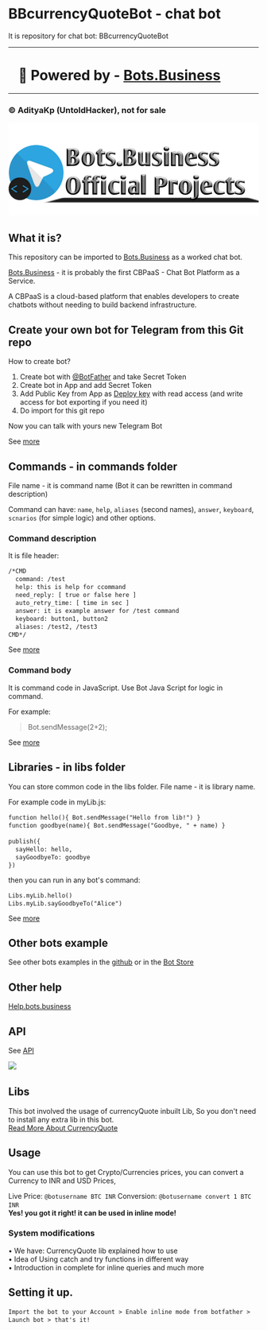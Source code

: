 # BBcurrencyQuoteBot - chat bot
It is repository for chat bot: BBcurrencyQuoteBot 
<hr>

# ⁪⁬⁮⁮           ⁪⁬⁮⁮           ⁪⁬⁮⁮     🎉 Powered by - [Bots.Business](https://Bots.Business)

<hr>

### © AdityaKp (UntoldHacker), not for sale 
<p align="left"> <img src="https://github.com/Untoldhacker-Dev/pictoQue/blob/main/20211017_175229.png" alt="untoldhacker-dev" ; size = 1/> </p>



## What it is?
This repository can be imported to [Bots.Business](https://bots.business) as a worked chat bot.

[Bots.Business](https://bots.business) - it is probably the first CBPaaS - Chat Bot Platform as a Service.

A CBPaaS is a cloud-based platform that enables developers to create chatbots without needing to build backend infrastructure.

## Create your own bot for Telegram from this Git repo

How to create bot?
1. Create bot with [@BotFather](https://telegram.me/BotFather) and take Secret Token
2. Create bot in App and add Secret Token
3. Add Public Key from App as [Deploy key](https://developer.github.com/v3/guides/managing-deploy-keys/#deploy-keys) with read access (and write access for bot exporting if you need it)
4. Do import for this git repo

Now you can talk with yours new Telegram Bot

See [more](https://help.bots.business/getting-started)

## Commands - in commands folder
File name - it is command name (Bot it can be rewritten in command description)

Command can have: `name`, `help`, `aliases` (second names), `answer`, `keyboard`, `scnarios` (for simple logic) and other options.

### Command description
It is file header:

    /*CMD
      command: /test
      help: this is help for ccommand
      need_reply: [ true or false here ]
      auto_retry_time: [ time in sec ]
      answer: it is example answer for /test command
      keyboard: button1, button2
      aliases: /test2, /test3
    CMD*/

See [more](https://help.bots.business/commands)

### Command body
It is command code in JavaScript.
Use Bot Java Script for logic in command.

For example:
> Bot.sendMessage(2+2);

See [more](https://help.bots.business/scenarios-and-bjs)


## Libraries - in libs folder
You can store common code in the libs folder. File name - it is library name.

For example code in myLib.js:

    function hello(){ Bot.sendMessage("Hello from lib!") }
    function goodbye(name){ Bot.sendMessage("Goodbye, " + name) }

    publish({
      sayHello: hello,
      sayGoodbyeTo: goodbye
    })

then you can run in any bot's command:

    Libs.myLib.hello()
    Libs.myLib.sayGoodbyeTo("Alice")

See [more](https://help.bots.business/git/library)

## Other bots example
See other bots examples in the [github](https://github.com/bots-business?utf8=✓&tab=repositories&q=&type=public&language=javascript) or in the [Bot Store](https://bots.business/)


## Other help
[Help.bots.business](https://help.bots.business)

## API
See [API](https://api.bots.business/docs#/docs/summary)


![](https://bots.business/images/web-logo.png)


## Libs 
This bot involved the usage of currencyQuote inbuilt Lib, So you don't need to install any extra lib in this bot.
<br> [Read More About CurrencyQuote](https://help.bots.business/libs/lang)

## Usage
You can use this bot to get Crypto/Currencies prices, you can convert a Currency to INR and USD Prices, 

Live Price: `@botusername BTC INR`
Conversion: `@botusername convert 1 BTC INR`<br>
<b> Yes! you got it right! it can be used in inline mode! </b>

### System modifications 

• We have: CurrencyQuote lib explained how to use<br>
• Idea of Using catch and try functions in different way <br>
• Introduction in complete for inline queries and much more <br>
    
## Setting it up.

    Import the bot to your Account > Enable inline mode from botfather > Launch bot > that's it!
